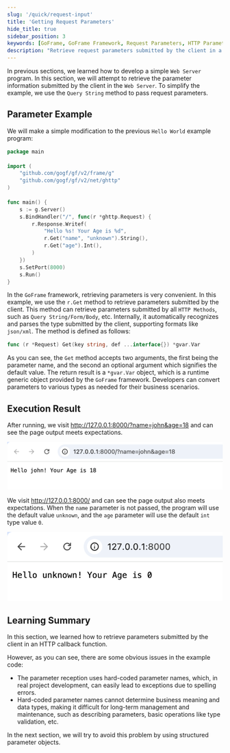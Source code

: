 ```yaml
---
slug: '/quick/request-input'
title: 'Getting Request Parameters'
hide_title: true
sidebar_position: 3
keywords: [GoFrame, GoFrame Framework, Request Parameters, HTTP Parameter Retrieval, Web Server Development, Query String, HTTP Methods, Parameter Handling, ghttp, Go Programming]
description: "Retrieve request parameters submitted by the client in a Web Server using the GoFrame framework, focusing on handling parameters submitted via HTTP methods like Query String, Form, and Body using the r.Get method. Learn how to handle default parameter values and automatic parameter type recognition. Detailed example code demonstrates receiving and processing parameters in GoFrame, and analyzes common issues, laying the foundation for structured processing of parameter objects in later sections."
---
```

In previous sections, we learned how to develop a simple `Web Server` program. In this section, we will attempt to retrieve the parameter information submitted by the client in the `Web Server`. To simplify the example, we use the `Query String` method to pass request parameters.

## Parameter Example

We will make a simple modification to the previous `Hello World` example program:

```go title="main.go"
package main

import (
    "github.com/gogf/gf/v2/frame/g"
    "github.com/gogf/gf/v2/net/ghttp"
)

func main() {
    s := g.Server()
    s.BindHandler("/", func(r *ghttp.Request) {
        r.Response.Writef(
            "Hello %s! Your Age is %d",
            r.Get("name", "unknown").String(),
            r.Get("age").Int(),
        )
    })
    s.SetPort(8000)
    s.Run()
}
```
In the `GoFrame` framework, retrieving parameters is very convenient. In this example, we use the `r.Get` method to retrieve parameters submitted by the client. This method can retrieve parameters submitted by all `HTTP Methods`, such as `Query String/Form/Body`, etc. Internally, it automatically recognizes and parses the type submitted by the client, supporting formats like `json/xml`. The method is defined as follows:

```go
func (r *Request) Get(key string, def ...interface{}) *gvar.Var
```
As you can see, the `Get` method accepts two arguments, the first being the parameter name, and the second an optional argument which signifies the default value. The return result is a `*gvar.Var` object, which is a runtime generic object provided by the `GoFrame` framework. Developers can convert parameters to various types as needed for their business scenarios.

## Execution Result

After running, we visit http://127.0.0.1:8000/?name=john&age=18 and can see the page output meets expectations.

![img.png](img.png)

We visit http://127.0.0.1:8000/ and can see the page output also meets expectations. When the `name` parameter is not passed, the program will use the default value `unknown`, and the `age` parameter will use the default `int` type value `0`.

![alt text](QQ_1730178667265.png)

## Learning Summary

In this section, we learned how to retrieve parameters submitted by the client in an HTTP callback function.

However, as you can see, there are some obvious issues in the example code:
- The parameter reception uses hard-coded parameter names, which, in real project development, can easily lead to exceptions due to spelling errors.
- Hard-coded parameter names cannot determine business meaning and data types, making it difficult for long-term management and maintenance, such as describing parameters, basic operations like type validation, etc.

In the next section, we will try to avoid this problem by using structured parameter objects.